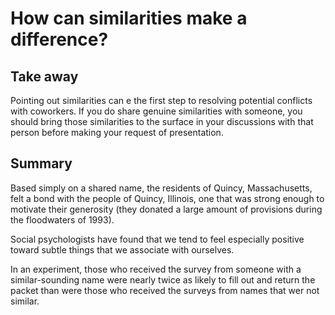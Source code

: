How can similarities make a difference?
=======================================

## Take away
Pointing out similarities can e the first step to resolving potential conflicts with coworkers. If you do share genuine similarities with someone, you should bring those similarities to the surface in your discussions with that person before making your request of presentation.

## Summary

Based simply on a shared name, the residents of Quincy, Massachusetts, felt a bond with the people of Quincy, Illinois, one that was strong enough to motivate their generosity (they donated a large amount of provisions during the floodwaters of 1993).

Social psychologists have found that we tend to feel especially positive toward subtle things that we associate with ourselves.

In an experiment, those who received the survey from someone with a similar-sounding name were nearly twice as likely to fill out and return the packet than were those who received the surveys from names that wer not similar.
